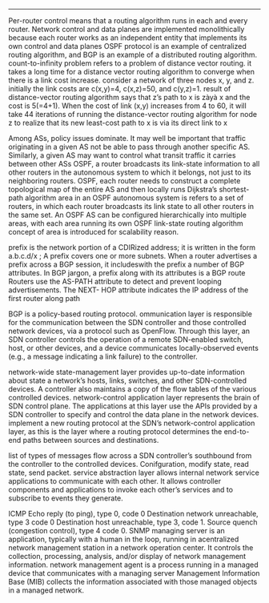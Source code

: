 ___

Per-router control means that a routing algorithm runs in each and every router. Network control and data planes are implemented monolithically because each router works as an independent entity that implements its own control and data planes
OSPF protocol is an example of centralized routing algorithm, and BGP is an example of a distributed routing algorithm. 
count-to-infinity problem refers to a problem of distance vector routing. it takes a long time for a distance vector routing algorithm to converge when there is a link cost increase. consider a network of three nodes x, y, and z. initially the link costs are c(x,y)=4, c(x,z)=50, and c(y,z)=1. result of distance-vector routing algorithm says that z’s path to x is zàyà x and the cost is 5(=4+1). When the cost of link (x,y) increases from 4 to 60, it will take 44 iterations of running the distance-vector routing algorithm for node z to realize that its new least-cost path to x is via its direct link to x



Among ASs, policy issues dominate. It may well be important that traffic originating in a given AS not be able to pass through another specific AS. Similarly, a given AS may want to control what transit traffic it carries between other ASs
OSPF, a router broadcasts its link-state information to all other routers in the autonomous system to which it belongs, not just to its neighboring routers. OSPF, each router needs to construct a complete topological map of the entire AS and then locally runs Dijkstra’s shortest-path algorithm
area in an OSPF autonomous system is refers to a set of routers, in which each router broadcasts its link state to all other routers in the same set. An OSPF AS can be
configured hierarchically into multiple areas, with each area running its own OSPF link-state routing algorithm concept of area is introduced for scalability reason.



prefix is the network portion of a CDIRized address; it is written in the form a.b.c.d/x ; A prefix covers one or more subnets. When a router advertises a prefix across a BGP session, it includeswith the prefix a number of BGP attributes. In BGP jargon, a prefix along with its attributes is a BGP route
Routers use the AS-PATH attribute to detect and prevent looping advertisements. The NEXT- HOP attribute indicates the IP address of the first router along path



BGP is a policy-based routing protocol.
ommunication layer is responsible for the communication between the SDN controller and those controlled network devices, via a protocol such as OpenFlow. Through this layer, an SDN controller controls the operation of a remote SDN-enabled switch, host, or other devices, and a device communicates locally-observed events (e.g., a message indicating a link failure) to the controller.



network-wide state-management layer provides up-to-date information about state a network’s hosts, links, switches, and other SDN-controlled devices. A controller also maintains a copy of the flow tables of the various controlled devices.
network-control application layer represents the brain of SDN control plane. The applications at this layer use the APIs provided by a SDN controller to specify and control the data plane in the network devices.
implement a new routing protocol at the SDN’s network-control application layer, as this is the layer where a routing protocol determines the end-to-end paths between sources and destinations.



list of types of messages flow across a SDN controller’s southbound from the controller to the controlled devices. Conifguration, modify state, read state, send packet.
service abstraction layer allows internal network service applications to communicate with each other. It allows controller components and applications to invoke each other’s services and to subscribe to events they generate.



ICMP Echo reply (to ping), type 0, code 0 Destination network unreachable, type 3 code 0 Destination host unreachable, type 3, code 1. Source quench (congestion control), type 4 code 0.
SNMP managing server is an application, typically with a human in the loop, running in acentralized network management station in a network operation center. It controls the collection, processing, analysis, and/or display of network management information. network management agent is a process running in a managed device that communicates with a managing server Management Information Base (MIB) collects the information associated with those managed objects in a managed network.
